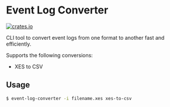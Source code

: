 # Event Log Converter

[![crates.io](https://img.shields.io/crates/v/event_log_converter.svg)](https://crates.io/crates/event_log_converter)

CLI tool to convert event logs from one format to another fast and efficiently.

Supports the following conversions:

* XES to CSV

## Usage

```bash
$ event-log-converter -i filename.xes xes-to-csv
```